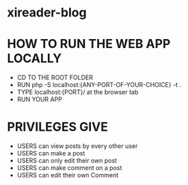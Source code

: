 # xireader-blog
# HOW TO RUN THE WEB APP LOCALLY
- CD TO THE ROOT FOLDER
- RUN php -S localhost:{ANY-PORT-OF-YOUR-CHOICE} -t .
- TYPE localhost:{PORT}/ at the browser tab
- RUN YOUR APP

# PRIVILEGES GIVE
- USERS can view posts by every other user
- USERS can make a post
- USERS can only edit their own post
- USERS can make comment on a post
- USERS can edit their own Comment

